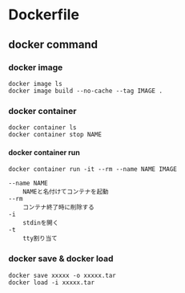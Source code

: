 # Dockerfile
## docker command
### docker image

    docker image ls
    docker image build --no-cache --tag IMAGE .

### docker container

    docker container ls
    docker container stop NAME

#### docker container run

    docker container run -it --rm --name NAME IMAGE

    --name NAME
        NAMEと名付けてコンテナを起動
    --rm
        コンテナ終了時に削除する
    -i
        stdinを開く
    -t
        tty割り当て

### docker save & docker load

    docker save xxxxx -o xxxxx.tar
    docker load -i xxxxx.tar
